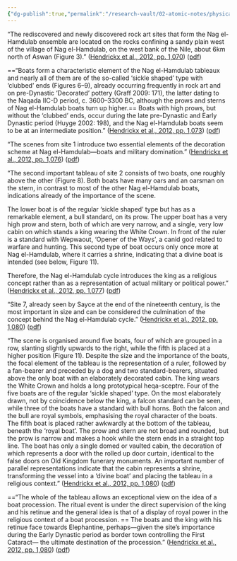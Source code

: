 ```yaml
---
{"dg-publish":true,"permalink":"/research-vault/02-atomic-notes/physical-description-of-nag-el-hamdulab-iconography/"}
---
```


“The rediscovered and newly discovered rock art sites that form the Nag el-Hamdulab ensemble are located on the rocks confining a sandy plain west of the village of Nag el-Hamdulab, on the west bank of the Nile, about 6km north of Aswan (Figure 3).” ([Hendrickx et al., 2012, pp. 1,070](zotero://select/library/items/EWJ5D5I4)) ([pdf](zotero://open-pdf/library/items/U49CD5KL?page=3&annotation=LMPT3FGT))

==“Boats form a characteristic element of the Nag el-Hamdulab tableaux and nearly all of them are of the so-called ‘sickle shaped’ type with ‘clubbed’ ends (Figures 6–9), already occurring frequently in rock art and on pre-Dynastic ‘Decorated’ pottery (Graff 2009: 171), the latter dating to the Naqada IIC-D period, c. 3600–3300 BC, although the prows and sterns of Nag el-Hamdulab boats turn up higher.== Boats with high prows, but without the ‘clubbed’ ends, occur during the late pre-Dynastic and Early Dynastic period (Huyge 2002: 198), and the Nag el-Hamdulab boats seem to be at an intermediate position.” ([Hendrickx et al., 2012, pp. 1,073](zotero://select/library/items/EWJ5D5I4)) ([pdf](zotero://open-pdf/library/items/U49CD5KL?page=6&annotation=3DID3Y4K))

“The scenes from site 1 introduce two essential elements of the decoration scheme at Nag el-Hamdulab—boats and military domination.” ([Hendrickx et al., 2012, pp. 1,076](zotero://select/library/items/EWJ5D5I4)) ([pdf](zotero://open-pdf/library/items/U49CD5KL?page=9&annotation=JLREDJUP))

“The second important tableau of site 2 consists of two boats, one roughly above the other (Figure 8). Both boats have many oars and an oarsman on the stern, in contrast to most of the other Nag el-Hamdulab boats, indications already of the importance of the scene.  

The lower boat is of the regular ‘sickle shaped’ type but has as a remarkable element, a bull standard, on its prow. The upper boat has a very high prow and stern, both of which are very narrow, and a single, very low cabin on which stands a king wearing the White Crown. In front of the ruler is a standard with Wepwaout, ‘Opener of the Ways’, a canid god related to warfare and hunting. This second type of boat occurs only once more at Nag el-Hamdulab, where it carries a shrine, indicating that a divine boat is intended (see below, Figure 11).  

Therefore, the Nag el-Hamdulab cycle introduces the king as a religious concept rather than as a representation of actual military or political power.” ([Hendrickx et al., 2012, pp. 1,077](zotero://select/library/items/EWJ5D5I4)) ([pdf](zotero://open-pdf/library/items/U49CD5KL?page=10&annotation=WZHYDT2G))

“Site 7, already seen by Sayce at the end of the nineteenth century, is the most important in size and can be considered the culmination of the concept behind the Nag el-Hamdulab cycle.” ([Hendrickx et al., 2012, pp. 1,080](zotero://select/library/items/EWJ5D5I4)) ([pdf](zotero://open-pdf/library/items/U49CD5KL?page=13&annotation=HLA6Z2EH))

“The scene is organised around five boats, four of which are grouped in a row, slanting slightly upwards to the right, while the fifth is placed at a higher position (Figure 11). Despite the size and the importance of the boats, the focal element of the tableau is the representation of a ruler, followed by a fan-bearer and preceded by a dog and two standard-bearers, situated above the only boat with an elaborately decorated cabin. The king wears the White Crown and holds a long prototypical heqa-sceptre. Four of the five boats are of the regular ‘sickle shaped’ type. On the most elaborately drawn, not by coincidence below the king, a falcon standard can be seen, while three of the boats have a standard with bull horns. Both the falcon and the bull are royal symbols, emphasising the royal character of the boats. The fifth boat is placed rather awkwardly at the bottom of the tableau, beneath the ‘royal boat’. The prow and stern are not broad and rounded, but the prow is narrow and makes a hook while the stern ends in a straight top line. The boat has only a single domed or vaulted cabin, the decoration of which represents a door with the rolled up door curtain, identical to the false doors on Old Kingdom funerary monuments. An important number of parallel representations indicate that the cabin represents a shrine, transforming the vessel into a ‘divine boat’ and placing the tableau in a religious context.” ([Hendrickx et al., 2012, pp. 1,080](zotero://select/library/items/EWJ5D5I4)) ([pdf](zotero://open-pdf/library/items/U49CD5KL?page=13&annotation=HU2DV9MF))

==“The whole of the tableau allows an exceptional view on the idea of a boat procession. The ritual event is under the direct supervision of the king and his retinue and the general idea is that of a display of royal power in the religious context of a boat procession.  ==
The boats and the king with his retinue face towards Elephantine, perhaps—given the site’s importance during the Early Dynastic period as border town controlling the First Cataract— the ultimate destination of the procession.” ([Hendrickx et al., 2012, pp. 1,080](zotero://select/library/items/EWJ5D5I4)) ([pdf](zotero://open-pdf/library/items/U49CD5KL?page=13&annotation=5RJXZHPU))
